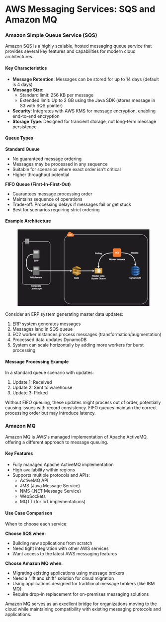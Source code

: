 # AWS Messaging Services: SQS and Amazon MQ

### Amazon Simple Queue Service (SQS)

Amazon SQS is a highly scalable, hosted messaging queue service that provides several key features and capabilities for modern cloud architectures.

#### Key Characteristics

* **Message Retention**: Messages can be stored for up to 14 days (default is 4 days)
* **Message Size**:
  * Standard limit: 256 KB per message
  * Extended limit: Up to 2 GB using the Java SDK (stores message in S3 with SQS pointer)
* **Security**: Integrates with AWS KMS for message encryption, enabling end-to-end encryption
* **Storage Type**: Designed for transient storage, not long-term message persistence

#### Queue Types

**Standard Queue**

* No guaranteed message ordering
* Messages may be processed in any sequence
* Suitable for scenarios where exact order isn't critical
* Higher throughput potential

**FIFO Queue (First-In-First-Out)**

* Guarantees message processing order
* Maintains sequence of operations
* Trade-off: Processing delays if messages fail or get stuck
* Best for scenarios requiring strict ordering

#### Example Architecture

<figure><img src="../../../../.gitbook/assets/image (2) (1) (1).png" alt=""><figcaption></figcaption></figure>

Consider an ERP system generating master data updates:

1. ERP system generates messages
2. Messages land in SQS queue
3. EC2 worker instances process messages (transformation/augmentation)
4. Processed data updates DynamoDB
5. System can scale horizontally by adding more workers for burst processing

#### Message Processing Example

In a standard queue scenario with updates:

1. Update 1: Received
2. Update 2: Sent to warehouse
3. Update 3: Picked

Without FIFO queuing, these updates might process out of order, potentially causing issues with record consistency. FIFO queues maintain the correct processing order but may introduce latency.

### Amazon MQ

Amazon MQ is AWS's managed implementation of Apache ActiveMQ, offering a different approach to message queuing.

#### Key Features

* Fully managed Apache ActiveMQ implementation
* High availability within regions
* Supports multiple protocols and APIs:
  * ActiveMQ API
  * JMS (Java Message Service)
  * NMS (.NET Message Service)
  * WebSockets
  * MQTT (for IoT implementations)

#### Use Case Comparison

When to choose each service:

**Choose SQS when:**

* Building new applications from scratch
* Need tight integration with other AWS services
* Want access to the latest AWS messaging features

**Choose Amazon MQ when:**

* Migrating existing applications using message brokers
* Need a "lift and shift" solution for cloud migration
* Using applications designed for traditional message brokers (like IBM MQ)
* Require drop-in replacement for on-premises messaging solutions

Amazon MQ serves as an excellent bridge for organizations moving to the cloud while maintaining compatibility with existing messaging protocols and applications.
